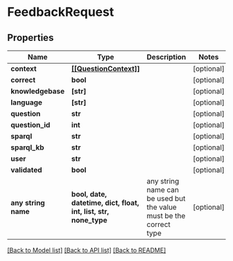 # FeedbackRequest


## Properties
Name | Type | Description | Notes
------------ | ------------- | ------------- | -------------
**context** | [**[[QuestionContext]]**](QuestionContext.md) |  | [optional] 
**correct** | **bool** |  | [optional] 
**knowledgebase** | **[str]** |  | [optional] 
**language** | **[str]** |  | [optional] 
**question** | **str** |  | [optional] 
**question_id** | **int** |  | [optional] 
**sparql** | **str** |  | [optional] 
**sparql_kb** | **str** |  | [optional] 
**user** | **str** |  | [optional] 
**validated** | **bool** |  | [optional] 
**any string name** | **bool, date, datetime, dict, float, int, list, str, none_type** | any string name can be used but the value must be the correct type | [optional]

[[Back to Model list]](../README.md#documentation-for-models) [[Back to API list]](../README.md#documentation-for-api-endpoints) [[Back to README]](../README.md)


